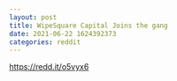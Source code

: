 ```yaml
--- 
layout: post 
title: WipeSquare Capital Joins the gang 
date: 2021-06-22 1624392373 
categories: reddit 
--- 
```

https://redd.it/o5vyx6